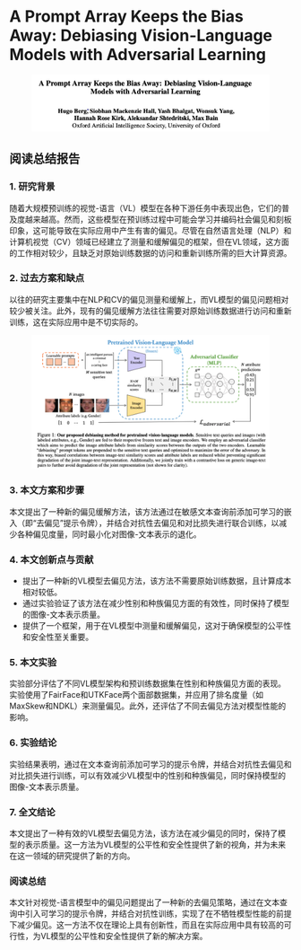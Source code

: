 # A Prompt Array Keeps the Bias Away: Debiasing Vision-Language Models with Adversarial Learning

<figure><img src="../.gitbook/assets/image (4) (1) (1) (1) (1) (1) (1) (1) (1) (1) (1) (1) (1) (1) (1) (1) (1) (1) (1) (1) (1) (1) (1) (1) (1) (1) (1) (1) (1) (1) (1) (1) (1) (1) (1) (1) (1) (1) (1) (1) (1).png" alt=""><figcaption></figcaption></figure>

## 阅读总结报告

### 1. 研究背景

随着大规模预训练的视觉-语言（VL）模型在各种下游任务中表现出色，它们的普及度越来越高。然而，这些模型在预训练过程中可能会学习并编码社会偏见和刻板印象，这可能导致在实际应用中产生有害的偏见。尽管在自然语言处理（NLP）和计算机视觉（CV）领域已经建立了测量和缓解偏见的框架，但在VL领域，这方面的工作相对较少，且缺乏对原始训练数据的访问和重新训练所需的巨大计算资源。

### 2. 过去方案和缺点

以往的研究主要集中在NLP和CV的偏见测量和缓解上，而VL模型的偏见问题相对较少被关注。此外，现有的偏见缓解方法往往需要对原始训练数据进行访问和重新训练，这在实际应用中是不切实际的。

<figure><img src="../.gitbook/assets/image (1) (1) (1) (1) (1) (1) (1) (1) (1) (1) (1) (1) (1) (1) (1) (1) (1) (1) (1) (1) (1) (1) (1) (1) (1) (1) (1) (1) (1) (1) (1) (1) (1) (1) (1) (1) (1) (1) (1) (1) (1) (1) (1) (1) (1) (1) (1) (1) (1) (1) (1) (1).png" alt=""><figcaption></figcaption></figure>

### 3. 本文方案和步骤

本文提出了一种新的偏见缓解方法，该方法通过在敏感文本查询前添加可学习的嵌入（即“去偏见”提示令牌），并结合对抗性去偏见和对比损失进行联合训练，以减少各种偏见度量，同时最小化对图像-文本表示的退化。

### 4. 本文创新点与贡献

* 提出了一种新的VL模型去偏见方法，该方法不需要原始训练数据，且计算成本相对较低。
* 通过实验验证了该方法在减少性别和种族偏见方面的有效性，同时保持了模型的图像-文本表示质量。
* 提供了一个框架，用于在VL模型中测量和缓解偏见，这对于确保模型的公平性和安全性至关重要。

### 5. 本文实验

实验部分评估了不同VL模型架构和预训练数据集在性别和种族偏见方面的表现。实验使用了FairFace和UTKFace两个面部数据集，并应用了排名度量（如MaxSkew和NDKL）来测量偏见。此外，还评估了不同去偏见方法对模型性能的影响。

### 6. 实验结论

实验结果表明，通过在文本查询前添加可学习的提示令牌，并结合对抗性去偏见和对比损失进行训练，可以有效减少VL模型中的性别和种族偏见，同时保持模型的图像-文本表示质量。

### 7. 全文结论

本文提出了一种有效的VL模型去偏见方法，该方法在减少偏见的同时，保持了模型的表示质量。这一方法为VL模型的公平性和安全性提供了新的视角，并为未来在这一领域的研究提供了新的方向。

### 阅读总结

本文针对视觉-语言模型中的偏见问题提出了一种新的去偏见策略，通过在文本查询中引入可学习的提示令牌，并结合对抗性训练，实现了在不牺牲模型性能的前提下减少偏见。这一方法不仅在理论上具有创新性，而且在实际应用中具有较高的可行性，为VL模型的公平性和安全性提供了新的解决方案。
